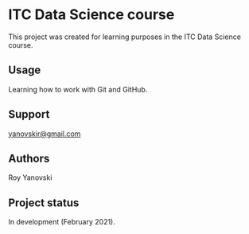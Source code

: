 # ITC Data Science course
This project was created for learning purposes in the ITC Data Science course.

## Usage
Learning how to work with Git and GitHub.

## Support
yanovskir@gmail.com

## Authors
Roy Yanovski

## Project status
In development (February 2021).